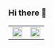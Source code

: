### Hi there 👋

<!--
**SoohoCoding/SoohoCoding** is a ✨ _special_ ✨ repository because its `README.md` (this file) appears on your GitHub profile.

Here are some ideas to get you started:

- 🔭 I’m currently working on ...
- 🌱 I’m currently learning ...
- 👯 I’m looking to collaborate on ...
- 🤔 I’m looking for help with ...
- 💬 Ask me about ...
- 📫 How to reach me: ...
- 😄 Pronouns: ...
- ⚡ Fun fact: ...
-->


<table><tr><td valign="center" width="50%">

<img src="https://github-readme-stats.vercel.app/api?username=SoohoCoding&show_icons=true&count_private=true&hide_border=true&theme=dark" align="center" style="width: 100%" />

</td><td valign="center" width="50%">

<img src="https://github-readme-stats.vercel.app/api/top-langs/?username=SoohoCoding&hide_border=true&layout=compact&theme=dark" align="center" style="width: 100%" />

</td></tr></table>  
